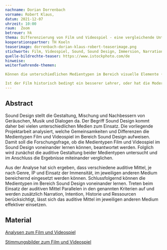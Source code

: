```yaml
---
nachname: Dorian Dorrenbach   
vorname: Robert Klaus,
datum: 2021-12-07
uhrzeit: 10:00
raum:  Zoom
betreuer: hk
thema: Differenzierung von Film und Videospiel - eine vergleichende Untersuchung der audiovisuellen Mittel
kooperationspartner: TH Koeln
teaserimage: dorrenbach-dorian-klaus-robert-teaserimage.png
stichworte: Film, Videospiel, Sound, Sound Design, Immersion, Narration, Genre
quelle-bildrechte-teaser: https://www.istockphoto.com/de
hinweise:
weiterfuehrende-themen: 

Können die unterschiedlichen Medientypen im Bereich visuelle Elemente (Effekt, Perspektiven) voneinander lernen?,

Ist der Film historisch bedingt ein besserer Lehrer, oder hat die Moderne der Videospiele den Film in Hinsicht auf visuelle-, audiovisuelle Elemente oder Narration übertroffen? 
---
```


## Abstract

Sound Design stellt die Gestaltung, Mischung und Nachbessern von Geräuschen, Musik und Dialogen da. Der Begriff Sound Design kommt daher bei vielen unterschiedlichen Medien zum Einsatz. Die vorliegende Projektarbeit analysiert, welche Gemeinsamkeiten und Differenzen die Medientypen Film und Videospiel im Bereich Sound Design aufweisen. Damit soll die Forschungsfrage, ob die Medientypen Film und Videospiel im Sound Design voneinander lernen können, beantwortet werden. Folglich wird zunächst die auditive Gestaltung beider Medientypen untersucht und im Anschluss die Ergebnisse miteinander verglichen.

Aus der Analyse hat sich ergeben, dass verschiedene auditive Mittel, je nach Genre, IP und Einsatz der Immensität, im jeweiligen anderen Medium bereichernd eingesetzt werden können. Schlussfolgernd können die Medientypen im Bereich Sound Design voneinander lernen. Treten beim Einsatz der auditiven Mittel Parallelen in den genannten Kriterien auf und werden zusätzlich Narration, Intention, Historie und  Ressourcen berücksichtigt, lässt sich das auditive Mittel im jeweiligen anderen Medium effektiver einsetzen.

## Material

[Analysen zum Film und Videospiel](https://th-koeln.sciebo.de/s/MAStIeaYwYq1t8E)

[Stimmungsbilder zum Film und Videospiel](https://th-koeln.sciebo.de/s/9lixsGy0YAByFvt)
